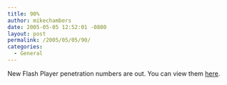 ```yaml
---
title: 90%
author: mikechambers
date: 2005-05-05 12:52:01 -0800
layout: post
permalink: /2005/05/05/90/
categories:
  - General
---
```



New Flash Player penetration numbers are out. You can view them [here][1].

 [1]: http://www.macromedia.com/software/player_census/flashplayer/version_penetration.html